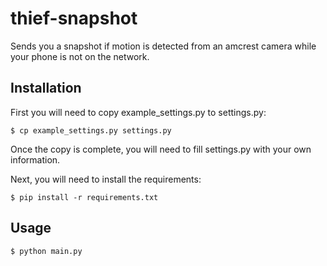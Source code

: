 # thief-snapshot
Sends you a snapshot if motion is detected from an amcrest camera while your phone is not on the network.


Installation
-----------

First you will need to copy example_settings.py to settings.py:

    $ cp example_settings.py settings.py

Once the copy is complete, you will need to fill settings.py with your own information.

Next, you will need to install the requirements:

    $ pip install -r requirements.txt


Usage
-----------

    $ python main.py
